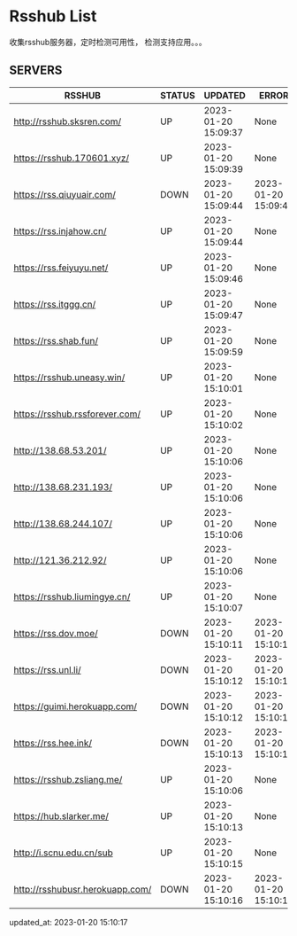 # Rsshub List

收集rsshub服务器，定时检测可用性， 检测支持应用。。。


## SERVERS

|  RSSHUB   | STATUS  | UPDATED  | ERROR  | TWITTER |  
|  ----  | ----  | ----  | ----  | ---- |  
| http://rsshub.sksren.com/ | UP | 2023-01-20 15:09:37 | None |OK|  
| https://rsshub.170601.xyz/ | UP | 2023-01-20 15:09:39 | None |OK|  
| https://rss.qiuyuair.com/ | DOWN | 2023-01-20 15:09:44 | 2023-01-20 15:09:44 |  
| https://rss.injahow.cn/ | UP | 2023-01-20 15:09:44 | None ||  
| https://rss.feiyuyu.net/ | UP | 2023-01-20 15:09:46 | None |OK|  
| https://rss.itggg.cn/ | UP | 2023-01-20 15:09:47 | None ||  
| https://rss.shab.fun/ | UP | 2023-01-20 15:09:59 | None |OK|  
| https://rsshub.uneasy.win/ | UP | 2023-01-20 15:10:01 | None |OK|  
| https://rsshub.rssforever.com/ | UP | 2023-01-20 15:10:02 | None |OK|  
| http://138.68.53.201/ | UP | 2023-01-20 15:10:06 | None ||  
| http://138.68.231.193/ | UP | 2023-01-20 15:10:06 | None ||  
| http://138.68.244.107/ | UP | 2023-01-20 15:10:06 | None ||  
| http://121.36.212.92/ | UP | 2023-01-20 15:10:06 | None ||  
| https://rsshub.liumingye.cn/ | UP | 2023-01-20 15:10:07 | None |OK|  
| https://rss.dov.moe/ | DOWN | 2023-01-20 15:10:11 | 2023-01-20 15:10:11 |  
| https://rss.unl.li/ | DOWN | 2023-01-20 15:10:12 | 2023-01-20 15:10:12 |  
| https://guimi.herokuapp.com/ | DOWN | 2023-01-20 15:10:12 | 2023-01-20 15:10:12 |  
| https://rss.hee.ink/ | DOWN | 2023-01-20 15:10:13 | 2023-01-20 15:10:13 |  
| https://rsshub.zsliang.me/ | UP | 2023-01-20 15:10:06 | None |OK|  
| https://hub.slarker.me/ | UP | 2023-01-20 15:10:13 | None |OK|  
| http://i.scnu.edu.cn/sub | UP | 2023-01-20 15:10:15 | None ||  
| http://rsshubusr.herokuapp.com/ | DOWN | 2023-01-20 15:10:16 | 2023-01-20 15:10:16 |  
  

updated_at: 2023-01-20 15:10:17  

